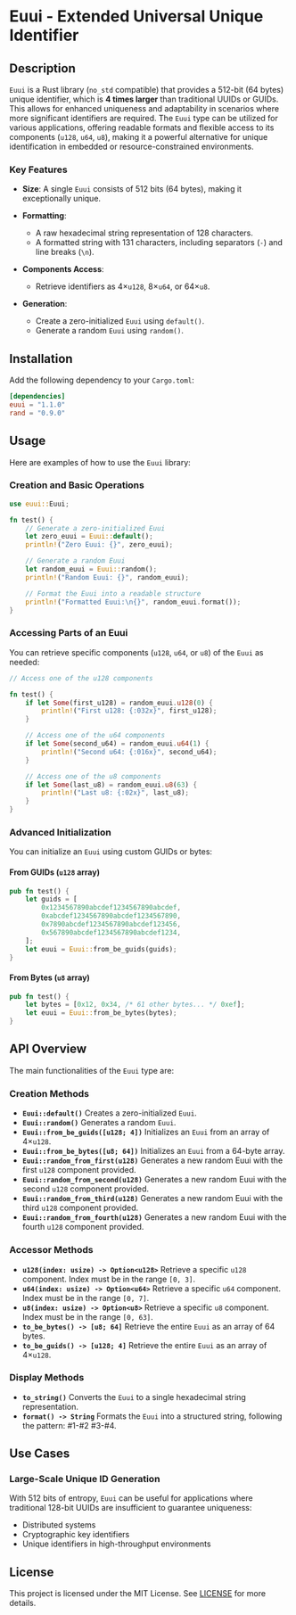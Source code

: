 # Euui - Extended Universal Unique Identifier

## Description

`Euui` is a Rust library (`no_std` compatible) that provides a 512-bit (64 bytes) unique identifier, which is **4 times
larger** than traditional UUIDs or GUIDs. This allows for enhanced uniqueness and adaptability in scenarios where more
significant identifiers are required.
The `Euui` type can be utilized for various applications, offering readable formats and flexible access to its
components (`u128`, `u64`, `u8`), making it a powerful alternative for unique identification in embedded or
resource-constrained environments.

### Key Features

- **Size**: A single `Euui` consists of 512 bits (64 bytes), making it exceptionally unique.
- **Formatting**:
    - A raw hexadecimal string representation of 128 characters.
    - A formatted string with 131 characters, including separators (`-`) and line breaks (`\n`).

- **Components Access**:
    - Retrieve identifiers as 4×`u128`, 8×`u64`, or 64×`u8`.

- **Generation**:
    - Create a zero-initialized `Euui` using `default()`.
    - Generate a random `Euui` using `random()`.

## Installation

Add the following dependency to your `Cargo.toml`:

```toml
[dependencies]
euui = "1.1.0"
rand = "0.9.0"
```

## Usage

Here are examples of how to use the `Euui` library:

### Creation and Basic Operations

```rust
use euui::Euui;

fn test() {
    // Generate a zero-initialized Euui
    let zero_euui = Euui::default();
    println!("Zero Euui: {}", zero_euui);

    // Generate a random Euui
    let random_euui = Euui::random();
    println!("Random Euui: {}", random_euui);

    // Format the Euui into a readable structure
    println!("Formatted Euui:\n{}", random_euui.format());
}
```

### Accessing Parts of an Euui

You can retrieve specific components (`u128`, `u64`, or `u8`) of the `Euui` as needed:

```rust
// Access one of the u128 components

fn test() {
    if let Some(first_u128) = random_euui.u128(0) {
        println!("First u128: {:032x}", first_u128);
    }

    // Access one of the u64 components
    if let Some(second_u64) = random_euui.u64(1) {
        println!("Second u64: {:016x}", second_u64);
    }

    // Access one of the u8 components
    if let Some(last_u8) = random_euui.u8(63) {
        println!("Last u8: {:02x}", last_u8);
    }
}
```

### Advanced Initialization

You can initialize an `Euui` using custom GUIDs or bytes:

#### From GUIDs (`u128` array)

```rust
pub fn test() {
    let guids = [
        0x1234567890abcdef1234567890abcdef,
        0xabcdef1234567890abcdef1234567890,
        0x7890abcdef1234567890abcdef123456,
        0x567890abcdef1234567890abcdef1234,
    ];
    let euui = Euui::from_be_guids(guids);
}
```

#### From Bytes (`u8` array)

```rust
pub fn test() {
    let bytes = [0x12, 0x34, /* 61 other bytes... */ 0xef];
    let euui = Euui::from_be_bytes(bytes);
}
```

## API Overview

The main functionalities of the `Euui` type are:

### Creation Methods

- **`Euui::default()`**
  Creates a zero-initialized `Euui`.
- **`Euui::random()`**
  Generates a random `Euui`.
- **`Euui::from_be_guids([u128; 4])`**
  Initializes an `Euui` from an array of 4×`u128`.
- **`Euui::from_be_bytes([u8; 64])`**
  Initializes an `Euui` from a 64-byte array.
- **`Euui::random_from_first(u128)`**
  Generates a new random Euui with the first `u128` component provided.
- **`Euui::random_from_second(u128)`**
  Generates a new random Euui with the second `u128` component provided.
- **`Euui::random_from_third(u128)`**
  Generates a new random Euui with the third `u128` component provided.
- **`Euui::random_from_fourth(u128)`**
  Generates a new random Euui with the fourth `u128` component provided.

### Accessor Methods

- **`u128(index: usize) -> Option<u128>`**
  Retrieve a specific `u128` component. Index must be in the range `[0, 3]`.
- **`u64(index: usize) -> Option<u64>`**
  Retrieve a specific `u64` component. Index must be in the range `[0, 7]`.
- **`u8(index: usize) -> Option<u8>`**
  Retrieve a specific `u8` component. Index must be in the range `[0, 63]`.
- **`to_be_bytes() -> [u8; 64]`**
  Retrieve the entire `Euui` as an array of 64 bytes.
- **`to_be_guids() -> [u128; 4]`**
  Retrieve the entire `Euui` as an array of 4×`u128`.

### Display Methods

- **`to_string()`**
  Converts the `Euui` to a single hexadecimal string representation.
- **`format() -> String`**
  Formats the `Euui` into a structured string, following the pattern:
  #1-#2
  #3-#4.

## Use Cases

### Large-Scale Unique ID Generation

With 512 bits of entropy, `Euui` can be useful for applications where traditional 128-bit UUIDs are insufficient to
guarantee uniqueness:

- Distributed systems
- Cryptographic key identifiers
- Unique identifiers in high-throughput environments

## License

This project is licensed under the MIT License. See [LICENSE]() for more details.